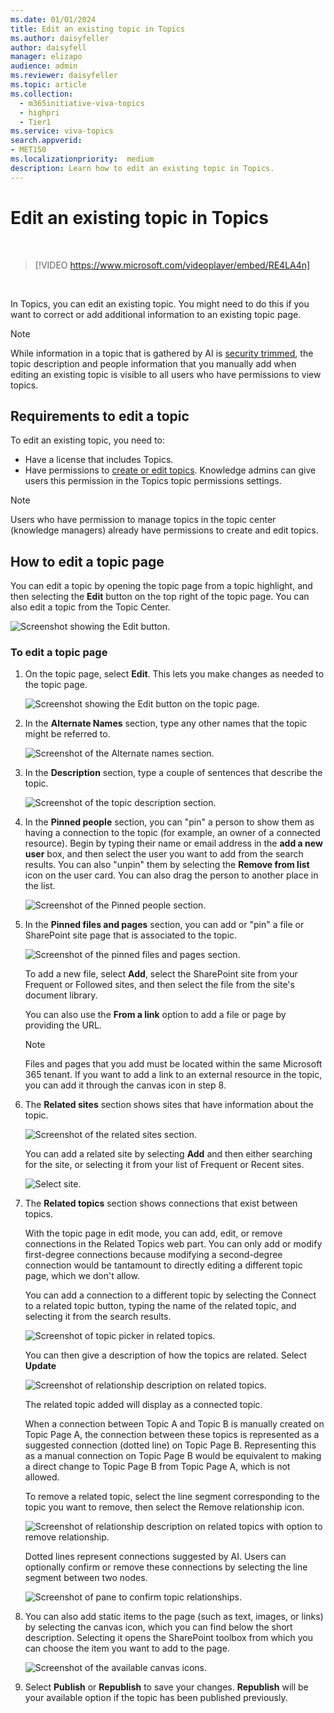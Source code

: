 ```yaml
---
ms.date: 01/01/2024
title: Edit an existing topic in Topics
ms.author: daisyfeller
author: daisyfell
manager: elizapo
audience: admin
ms.reviewer: daisyfeller
ms.topic: article
ms.collection:
  - m365initiative-viva-topics
  - highpri
  - Tier1
ms.service: viva-topics 
search.appverid:
- MET150   
ms.localizationpriority:  medium
description: Learn how to edit an existing topic in Topics.
---
```


# Edit an existing topic in Topics

</br>

> [!VIDEO https://www.microsoft.com/videoplayer/embed/RE4LA4n]  

</br>

In Topics, you can edit an existing topic. You might need to do this if you want to correct or add additional information to an existing topic page.

> [!NOTE]
> While information in a topic that is gathered by AI is [security trimmed](topic-experiences-security-trimming.md), the topic description and people information that you manually add when editing an existing topic is visible to all users who have permissions to view topics.

## Requirements to edit a topic

To edit an existing topic, you need to:

- Have a license that includes Topics.
- Have permissions to [create or edit topics](./topic-experiences-user-permissions.md). Knowledge admins can give users this permission in the Topics topic permissions settings.

> [!NOTE]
> Users who have permission to manage topics in the topic center (knowledge managers) already have permissions to create and edit topics.

## How to edit a topic page

You can edit a topic by opening the topic page from a topic highlight, and then selecting the **Edit** button on the top right of the topic page. You can also edit a topic from the Topic Center.

   ![Screenshot showing the Edit button.](../media/knowledge-management/edit-button.png)

### To edit a topic page

1. On the topic page, select **Edit**. This lets you make changes as needed to the topic page.

   ![Screenshot showing the Edit button on the topic page.](../media/knowledge-management/topic-page-edit.png)  

1. In the **Alternate Names** section, type any other names that the topic might be referred to.

    ![Screenshot of the Alternate names section.](../media/knowledge-management/alt-names.png)  

1. In the **Description** section, type a couple of sentences that describe the topic.

    ![Screenshot of the topic description section.](../media/knowledge-management/description.png)

1. In the **Pinned people** section, you can "pin" a person to show them as having a connection to the topic (for example, an owner of a connected resource). Begin by typing their name or email address in the **add a new user** box, and then select the user you want to add from the search results. You can also "unpin" them by selecting the **Remove from list** icon on the user card. You can also drag the person to another place in the list.

    ![Screenshot of the Pinned people section.](../media/knowledge-management/pinned-people.png)

1. In the **Pinned files and pages** section, you can add or "pin" a file or SharePoint site page that is associated to the topic.

   ![Screenshot of the pinned files and pages section.](../media/knowledge-management/pinned-files-and-pages.png)

    To add a new file, select **Add**, select the SharePoint site from your Frequent or Followed sites, and then select the file from the site's document library.

    You can also use the **From a link** option to add a file or page by providing the URL.

    > [!NOTE]
    > Files and pages that you add must be located within the same Microsoft 365 tenant. If you want to add a link to an external resource in the topic, you can add it through the canvas icon in step 8.

1. The **Related sites** section shows sites that have information about the topic.

    ![Screenshot of the related sites section.](../media/knowledge-management/related-sites.png)

    You can add a related site by selecting **Add** and then either searching for the site, or selecting it from your list of Frequent or Recent sites.

    ![Select site.](../media/knowledge-management/sites.png)

1. The **Related topics** section shows connections that exist between topics.

    With the topic page in edit mode, you can add, edit, or remove connections in the Related Topics web part. You can only add or modify first-degree connections because modifying a second-degree connection would be tantamount to directly editing a different topic page, which we don't allow.

    You can add a connection to a different topic by selecting the Connect to a related topic button, typing the name of the related topic, and selecting it from the search results.

    ![Screenshot of topic picker in related topics.](../media/knowledge-management/topic-picker-related.png)

    You can then give a description of how the topics are related. Select **Update**

    ![Screenshot of relationship description on related topics.](../media/knowledge-management/topics-relationships-related.png)

    The related topic added will display as a connected topic.

    When a connection between Topic A and Topic B is manually created on Topic Page A, the connection between these topics is represented as a suggested connection (dotted line) on Topic Page B. Representing this as a manual connection on Topic Page B would be equivalent to making a direct change to Topic Page B from Topic Page A, which is not allowed.

    To remove a related topic, select the line segment corresponding to the topic you want to remove, then select the Remove relationship icon.

    ![Screenshot of relationship description on related topics with option to remove relationship.](../media/knowledge-management/topics-related-description.png)

    Dotted lines represent connections suggested by AI. Users can optionally confirm or remove these connections by selecting the line segment between two nodes.

    ![Screenshot of pane to confirm topic relationships.](../media/knowledge-management/topics-relationships.png)

1. You can also add static items to the page (such as text, images, or links) by selecting the canvas icon, which you can find below the short description. Selecting it opens the SharePoint toolbox from which you can choose the item you want to add to the page.

   ![Screenshot of the available canvas icons.](../media/knowledge-management/webpart-library-topics.png)

1. Select **Publish** or **Republish** to save your changes. **Republish** will be your available option if the topic has been published previously.

